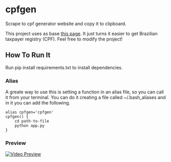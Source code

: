 # cpfgen
Scrape to cpf generator website and copy it to clipboard.

This project uses as base [this page](https://www.4devs.com.br/gerador_de_cpf). It just turns it easier to get Brazilian taxpayer registry (CPF). Feel free to modify the project!

## How To Run It
Run pip install requirements.txt to install dependencies.

### Alias
A greate way to use this is setting a function in an alias file, so you can call it from your terminal. You can do it creating a file called ~/.bash_aliases and in it you can add the following.

```
alias cpfgen='cpfgen'
cpfgen() {
    cd path-to-file
    python app.py
}
```

### Preview
[![Video Preview](https://user-images.githubusercontent.com/30248076/224189846-24e607fe-dd80-4661-a3c0-a867a852acfb.png)](https://user-images.githubusercontent.com/30248076/224191541-6d81721a-4a86-44b3-a8b4-f669ad9fd002.mp4)
